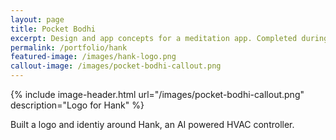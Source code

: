 ```yaml
---
layout: page
title: Pocket Bodhi
excerpt: Design and app concepts for a meditation app. Completed during a weekend hackathon.
permalink: /portfolio/hank
featured-image: /images/hank-logo.png
callout-image: /images/pocket-bodhi-callout.png
---
```


{% include image-header.html url="/images/pocket-bodhi-callout.png" description="Logo for Hank" %}

Built a logo and identiy around Hank, an AI powered HVAC controller.